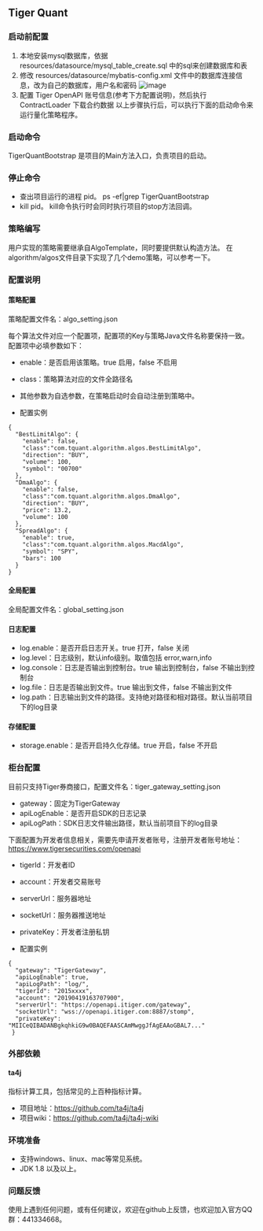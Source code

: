 ## Tiger Quant

### 启动前配置
1. 本地安装mysql数据库，依据 resources/datasource/mysql_table_create.sql 中的sql来创建数据库和表
2. 修改 resources/datasource/mybatis-config.xml 文件中的数据库连接信息，改为自己的数据库，用户名和密码
![image](https://user-images.githubusercontent.com/3766355/156764862-d559d515-4119-4ec3-8abe-9548bb7930b8.png)
3. 配置 Tiger OpenAPI 账号信息(参考下方配置说明)，然后执行 ContractLoader 下载合约数据
以上步骤执行后，可以执行下面的启动命令来运行量化策略程序。


### 启动命令
TigerQuantBootstrap 是项目的Main方法入口，负责项目的启动。

### 停止命令
* 查出项目运行的进程 pid。
ps -ef|grep TigerQuantBootstrap
* kill pid。
kill命令执行时会同时执行项目的stop方法回调。

### 策略编写
用户实现的策略需要继承自AlgoTemplate，同时要提供默认构造方法。
在algorithm/algos文件目录下实现了几个demo策略，可以参考一下。

### 配置说明

#### 策略配置
策略配置文件名：algo_setting.json

每个算法文件对应一个配置项，配置项的Key与策略Java文件名称要保持一致。
配置项中必填参数如下：
* enable：是否启用该策略。true 启用，false 不启用
* class：策略算法对应的文件全路径名
* 其他参数为自选参数，在策略启动时会自动注册到策略中。

* 配置实例
```
{
  "BestLimitAlgo": {
    "enable": false,
    "class":"com.tquant.algorithm.algos.BestLimitAlgo",
    "direction": "BUY",
    "volume": 100,
    "symbol": "00700"
  },
  "DmaAlgo": {
    "enable": false,
    "class":"com.tquant.algorithm.algos.DmaAlgo",
    "direction": "BUY",
    "price": 13.2,
    "volume": 100
  },
  "SpreadAlgo": {
    "enable": true,
    "class":"com.tquant.algorithm.algos.MacdAlgo",
    "symbol": "SPY",
    "bars": 100
  }
}
```

#### 全局配置
全局配置文件名：global_setting.json

#### 日志配置
* log.enable：是否开启日志开关。true 打开，false 关闭
* log.level：日志级别，默认info级别。取值包括 error,warn,info
* log.console：日志是否输出到控制台。true 输出到控制台，false 不输出到控制台
* log.file：日志是否输出到文件。true 输出到文件，false 不输出到文件
* log.path：日志输出到文件的路径。支持绝对路径和相对路径。默认当前项目下的log目录

#### 存储配置
* storage.enable：是否开启持久化存储。true 开启，false 不开启

### 柜台配置
目前只支持Tiger券商接口，配置文件名：tiger_gateway_setting.json

* gateway：固定为TigerGateway
* apiLogEnable：是否开启SDK的日志记录
* apiLogPath：SDK日志文件输出路径，默认当前项目下的log目录

下面配置为开发者信息相关，需要先申请开发者账号，注册开发者账号地址：https://www.tigersecurities.com/openapi
* tigerId：开发者ID
* account：开发者交易账号
* serverUrl：服务器地址
* socketUrl：服务器推送地址
* privateKey：开发者注册私钥

* 配置实例
```
{
  "gateway": "TigerGateway",
  "apiLogEnable": true,
  "apiLogPath": "log/",
  "tigerId": "2015xxxx",
  "account": "20190419163707900",
  "serverUrl": "https://openapi.itiger.com/gateway",
  "socketUrl": "wss://openapi.itiger.com:8887/stomp",
  "privateKey": "MIICeQIBADANBgkqhkiG9w0BAQEFAASCAmMwggJfAgEAAoGBAL7..."
 }
```

### 外部依赖

#### ta4j

指标计算工具，包括常见的上百种指标计算。
* 项目地址：https://github.com/ta4j/ta4j
* 项目wiki：https://github.com/ta4j/ta4j-wiki

### 环境准备

* 支持windows、linux、mac等常见系统。
* JDK 1.8 以及以上。


### 问题反馈

使用上遇到任何问题，或有任何建议，欢迎在github上反馈，也欢迎加入官方QQ群：441334668。
